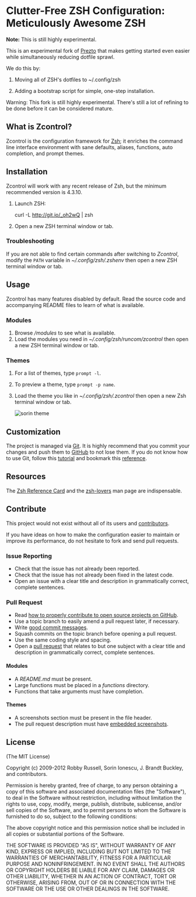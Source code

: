 Clutter-Free ZSH Configuration: Meticulously Awesome ZSH
==============================

**Note:** This is still highly experimental.

This is an experimental fork of [Prezto][14] that makes getting started even
easier while simultaneously reducing dotfile sprawl.

We do this by:

  1. Moving all of ZSH's dotfiles to ~/.config/zsh

  2. Adding a bootstrap script for simple, one-step installation.

Warning: This fork is still highly experimental. There's still a lot of refining 
to be done before it can be considered mature.


What is Zcontrol?
---------------
Zcontrol is the configuration framework for [Zsh][1]; it enriches the command line
interface environment with sane defaults, aliases, functions, auto completion,
and prompt themes.


Installation
------------

Zcontrol will work with any recent release of Zsh, but the minimum recommended
version is 4.3.10.

  1. Launch ZSH:

     curl -L http://git.io/_oh2wQ | zsh

  2. Open a new ZSH terminal window or tab.


### Troubleshooting

If you are not able to find certain commands after switching to *Zcontrol*,
modify the `PATH` variable in *~/.config/zsh/.zshenv* then open a new ZSH 
terminal window or tab.

Usage
-----

Zcontrol has many features disabled by default. Read the source code and
accompanying README files to learn of what is available.

### Modules

  1. Browse */modules* to see what is available.
  2. Load the modules you need in *~/.config/zsh/runcom/zcontrol* then open a new ZSH terminal
     window or tab.

### Themes

  1. For a list of themes, type `prompt -l`.
  2. To preview a theme, type `prompt -p name`.
  3. Load the theme you like in *~/.config/zsh/.zcontrol* then open a new Zsh
     terminal window or tab.

     ![sorin theme][2]

Customization
-------------

The project is managed via [Git][3]. It is highly recommend that you commit
your changes and push them to [GitHub][4] to not lose them. If you do not know
how to use Git, follow this [tutorial][5] and bookmark this [reference][6].

Resources
---------

The [Zsh Reference Card][7] and the [zsh-lovers][8] man page are indispensable.

Contribute
----------

This project would not exist without all of its users and [contributors][9].

If you have ideas on how to make the configuration easier to maintain or
improve its performance, do not hesitate to fork and send pull requests.

### Issue Reporting

   - Check that the issue has not already been reported.
   - Check that the issue has not already been fixed in the latest code.
   - Open an issue with a clear title and description in grammatically correct,
     complete sentences.

### Pull Request

   - Read [how to properly contribute to open source projects on GitHub][10].
   - Use a topic branch to easily amend a pull request later, if necessary.
   - Write [good commit messages][11].
   - Squash commits on the topic branch before opening a pull request.
   - Use the same coding style and spacing.
   - Open a [pull request][12] that relates to but one subject with a clear
     title and description in grammatically correct, complete sentences.

#### Modules

   - A *README.md* must be present.
   - Large functions must be placed in a *functions* directory.
   - Functions that take arguments must have completion.

#### Themes

   - A screenshots section must be present in the file header.
   - The pull request description must have [embedded
     screenshots][13].

License
-------

(The MIT License)

Copyright (c) 2009-2012 Robby Russell, Sorin Ionescu, J. Brandt Buckley, and contributors.

Permission is hereby granted, free of charge, to any person obtaining a copy of
this software and associated documentation files (the "Software"), to deal in
the Software without restriction, including without limitation the rights to
use, copy, modify, merge, publish, distribute, sublicense, and/or sell copies
of the Software, and to permit persons to whom the Software is furnished to do
so, subject to the following conditions:

The above copyright notice and this permission notice shall be included in all
copies or substantial portions of the Software.

THE SOFTWARE IS PROVIDED "AS IS", WITHOUT WARRANTY OF ANY KIND, EXPRESS OR
IMPLIED, INCLUDING BUT NOT LIMITED TO THE WARRANTIES OF MERCHANTABILITY,
FITNESS FOR A PARTICULAR PURPOSE AND NONINFRINGEMENT. IN NO EVENT SHALL THE
AUTHORS OR COPYRIGHT HOLDERS BE LIABLE FOR ANY CLAIM, DAMAGES OR OTHER
LIABILITY, WHETHER IN AN ACTION OF CONTRACT, TORT OR OTHERWISE, ARISING FROM,
OUT OF OR IN CONNECTION WITH THE SOFTWARE OR THE USE OR OTHER DEALINGS IN THE
SOFTWARE.

[1]: http://www.zsh.org
[2]: http://i.imgur.com/ij8Lv.png "sorin theme"
[3]: http://git-scm.com
[4]: https://github.com
[5]: http://gitimmersion.com
[6]: http://gitref.org
[7]: http://www.bash2zsh.com/zsh_refcard/refcard.pdf
[8]: http://grml.org/zsh/zsh-lovers.html
[9]: https://github.com/sorin-ionescu/prezto/contributors
[10]: http://gun.io/blog/how-to-github-fork-branch-and-pull-request
[11]: http://tbaggery.com/2008/04/19/a-note-about-git-commit-messages.html
[12]: https://help.github.com/articles/using-pull-requests
[13]: http://daringfireball.net/projects/markdown/syntax#img
[14]: https://github.com/sorin-ionescu/prezto
[15]: https://github.com/brandt/zcontrol

